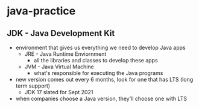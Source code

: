 # java-practice

## JDK - Java Development Kit
- environment that gives us everything we need to develop Java apps
  - JRE - Java Runtime Enviornment
    - all the libraries and classes to develop these apps
  - JVM - Java Virtual Machine
    - what's responsible for executing the Java programs
- new version comes out every 6 months, look for one that has LTS (long term support)
  - JDK 17 slated for Sept 2021
- when companies choose a Java version, they'll choose one with LTS
